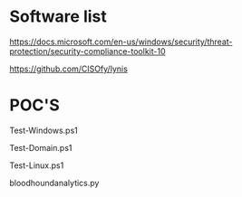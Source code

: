 # Software list

https://docs.microsoft.com/en-us/windows/security/threat-protection/security-compliance-toolkit-10

https://github.com/CISOfy/lynis

# POC'S

Test-Windows.ps1

Test-Domain.ps1

Test-Linux.ps1

bloodhoundanalytics.py
